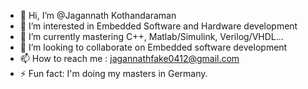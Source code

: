- 👋 Hi, I’m @Jagannath Kothandaraman
- 👀 I’m interested in Embedded Software and Hardware development
- 🌱 I’m currently mastering C++, Matlab/Simulink, Verilog/VHDL...
- 💞️ I’m looking to collaborate on Embedded software development
- 📫 How to reach me : jagannathfake0412@gmail.com
- ⚡ Fun fact: I'm doing my masters in Germany.

<!---
Jagannathraman/Jagannathraman is a ✨ special ✨ repository because its `README.md` (this file) appears on your GitHub profile.
You can click the Preview link to take a look at your changes.
--->
